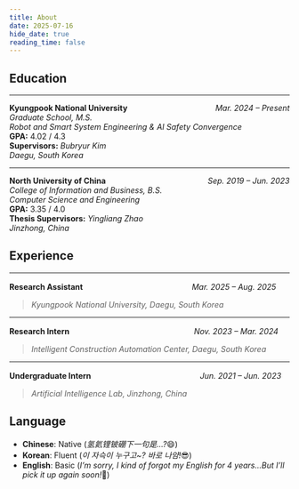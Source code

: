 ```yaml
---
title: About
date: 2025-07-16
hide_date: true
reading_time: false
---
```


## Education

<hr>

<div style="display: flex; justify-content: space-between; align-items: baseline;">
  <div><strong>Kyungpook National University</strong></div>
  <div><em>Mar. 2024 – Present</em></div>
</div>
<em>Graduate School, M.S.</em><br>
<em>Robot and Smart System Engineering & AI Safety Convergence</em><br>
<strong>GPA:</strong> 4.02 / 4.3<br>
<strong>Supervisors:</strong> <em>Bubryur Kim</em><br>
<em>Daegu, South Korea</em>

<hr>

<div style="display: flex; justify-content: space-between; align-items: baseline;">
  <div><strong>North University of China</strong></div>
  <div><em>Sep. 2019 – Jun. 2023</em></div>
</div>
<em>College of Information and Business, B.S.</em><br>
<em>Computer Science and Engineering</em><br>
<strong>GPA:</strong> 3.35 / 4.0<br>
<strong>Thesis Supervisors:</strong> <em>Yingliang Zhao</em><br>
<em>Jinzhong, China</em>

## Experience

---

**Research Assistant**　　　　　　　　　　　　　　*Mar. 2025 – Aug. 2025*  
>*Kyungpook National University, Daegu, South Korea*

---

**Research Intern**　　　　　　　　　　　　　　　　*Nov. 2023 – Mar. 2024*  
>*Intelligent Construction Automation Center, Daegu, South Korea*  

---

**Undergraduate Intern**　　　　　　　　　　　　　　*Jun. 2021 – Jun. 2023*  
>*Artificial Intelligence Lab, Jinzhong, China*  

## Language

- **Chinese**: Native (*氢氦锂铍硼下一句是...?*😄)  
- **Korean**: Fluent (*이 자슥이 누구고~? 바로 나얌!*😎)
- **English**: Basic (*I’m sorry, I kind of forgot my English for 4 years...But I’ll pick it up again soon!*💪)